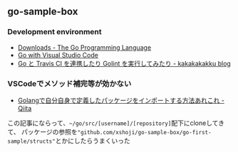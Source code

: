 ## go-sample-box

### Development environment

 - [Downloads - The Go Programming Language](https://golang.org/dl/)
 - [Go with Visual Studio Code](https://code.visualstudio.com/docs/languages/go)
 - [Go と Travis CI を連携したり Golint を実行してみたり - kakakakakku blog](https://kakakakakku.hatenablog.com/entry/2015/12/25/233540)

 ### VSCodeでメソッド補完等が効かない

  - [Golangで自分自身で定義したパッケージをインポートする方法あれこれ - Qiita](https://qiita.com/shopetan/items/eddcacec21cc7ea274f9)

  この記事にならって、`~/go/src/[username]/[repository]`配下にcloneしてきて、
  パッケージの参照を`"github.com/xshoji/go-sample-box/go-first-sample/structs"`とかにしたらうまくいった